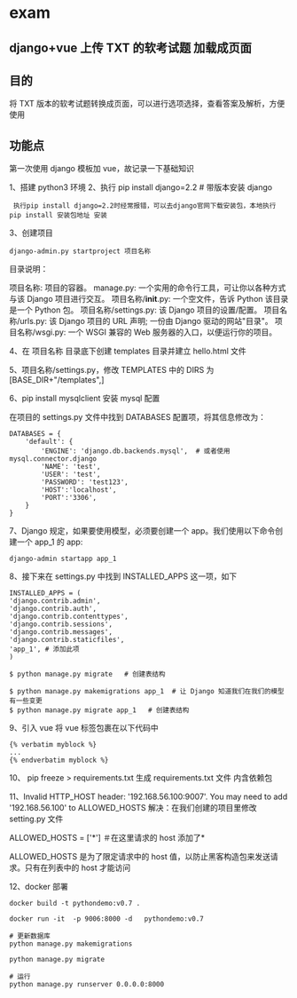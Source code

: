 # exam

## django+vue 上传 TXT 的软考试题 加载成页面

## 目的

将 TXT 版本的软考试题转换成页面，可以进行选项选择，查看答案及解析，方便使用

## 功能点

第一次使用 django 模板加 vue，故记录一下基础知识

1、搭建 python3 环境
2、执行 pip install django=2.2 # 带版本安装 django

```
 执行pip install django=2.2时经常报错，可以去django官网下载安装包，本地执行 pip install 安装包地址 安装
```

3、创建项目

```
django-admin.py startproject 项目名称

```

目录说明：

项目名称: 项目的容器。
manage.py: 一个实用的命令行工具，可让你以各种方式与该 Django 项目进行交互。
项目名称/**init**.py: 一个空文件，告诉 Python 该目录是一个 Python 包。
项目名称/settings.py: 该 Django 项目的设置/配置。
项目名称/urls.py: 该 Django 项目的 URL 声明; 一份由 Django 驱动的网站"目录"。
项目名称/wsgi.py: 一个 WSGI 兼容的 Web 服务器的入口，以便运行你的项目。

4、在 项目名称 目录底下创建 templates 目录并建立 hello.html 文件

5、项目名称/settings.py，修改 TEMPLATES 中的 DIRS 为 [BASE_DIR+"/templates",]

6、pip install mysqlclient 安装 mysql 配置

在项目的 settings.py 文件中找到 DATABASES 配置项，将其信息修改为：

```
DATABASES = {
    'default': {
        'ENGINE': 'django.db.backends.mysql',  # 或者使用 mysql.connector.django
        'NAME': 'test',
        'USER': 'test',
        'PASSWORD': 'test123',
        'HOST':'localhost',
        'PORT':'3306',
    }
}
```

7、Django 规定，如果要使用模型，必须要创建一个 app。我们使用以下命令创建一个 app_1 的 app:

```
django-admin startapp app_1
```

8、接下来在 settings.py 中找到 INSTALLED_APPS 这一项，如下

```
INSTALLED_APPS = (
'django.contrib.admin',
'django.contrib.auth',
'django.contrib.contenttypes',
'django.contrib.sessions',
'django.contrib.messages',
'django.contrib.staticfiles',
'app_1', # 添加此项
)

$ python manage.py migrate   # 创建表结构

$ python manage.py makemigrations app_1  # 让 Django 知道我们在我们的模型有一些变更
$ python manage.py migrate app_1   # 创建表结构
```

9、引入 vue 将 vue 标签包裹在以下代码中

 <!--vue 绑定和Django的jinja2模板系统使用的标签是一样的，为了区分我们需要用verbatim将vue的标签包围起来-->

    {% verbatim myblock %}
    ...
    {% endverbatim myblock %}

10、 pip freeze > requirements.txt 生成 requirements.txt 文件 内含依赖包

11、Invalid HTTP_HOST header: '192.168.56.100:9007'. You may need to add '192.168.56.100' to ALLOWED_HOSTS
解决：在我们创建的项目里修改 setting.py 文件

ALLOWED_HOSTS = ['*'] ＃在这里请求的 host 添加了\*

ALLOWED_HOSTS 是为了限定请求中的 host 值，以防止黑客构造包来发送请求。只有在列表中的 host 才能访问

12、docker 部署

```
docker build -t pythondemo:v0.7 .

docker run -it  -p 9006:8000 -d   pythondemo:v0.7

```

```
# 更新数据库
python manage.py makemigrations

python manage.py migrate

# 运行
python manage.py runserver 0.0.0.0:8000

```

